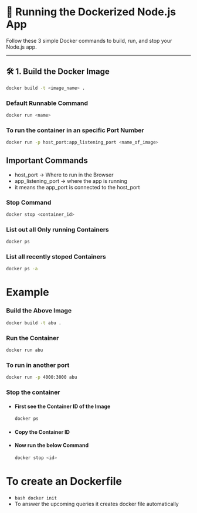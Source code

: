 # 🚀 Running the Dockerized Node.js App

Follow these 3 simple Docker commands to build, run, and stop your Node.js app.

---

## 🛠️ 1. Build the Docker Image

```bash
docker build -t <image_name> .
```

### Default Runnable Command
```bash
docker run <name>
```

### To run the container in an specific Port Number
```bash
docker run -p host_port:app_listening_port <name_of_image>
```

## Important Commands
* host_port -> Where to run in the Browser
* app_listening_port -> where the app is running 
* it means the app_port is connected to the host_port

### Stop Command 
```bash
docker stop <container_id>
```
### List out all Only running Containers
```bash
docker ps
```

### List all recently stoped Containers
```bash
docker ps -a
```


# Example
### Build the Above Image 
```bash
docker build -t abu .
```

### Run the Container
```bash
docker run abu
```

### To run in another port
```bash
docker run -p 4000:3000 abu
```

### Stop the container 
* #### First see the Container ID of the Image 
    ```bash
    docker ps
    ```
* #### Copy the Container ID 
* #### Now run the below Command
    ```bash
    docker stop <id>
    ```

# To create an Dockerfile
* ```bash docker init ```
* To answer the upcoming queries it creates docker file automatically

    



